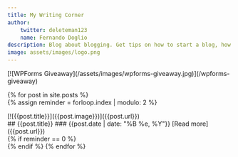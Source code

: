 ```yaml
---
title: My Writing Corner 
author:
    twitter: deleteman123
    name: Fernando Doglio
description: Blog about blogging. Get tips on how to start a blog, how to increase your traffic and how to turn your hobbie into an income producing endevour. 
image: assets/images/logo.png
---
```

<div class="home-banner" markdown="1">
[![WPForms Giveaway](/assets/images/wpforms-giveaway.jpg)](/wpforms-giveaway)
</div>

{% for post in site.posts %}	
{% assign reminder = forloop.index  | modulo: 2 %}

<div class="blogpost" markdown="1"> 
[![{{post.title}}]({{post.image}})]({{post.url}})
<div class="thumb-text" markdown="1">
## {{post.title}}
### {{post.date | date: "%B %e, %Y"}}
[Read more]({{post.url}}) 
</div>
</div>
{% if reminder == 0  %}
  <div class="clear"></div>
{% endif %}
{% endfor %}	

<div class="sharethis-inline-share-buttons"></div>